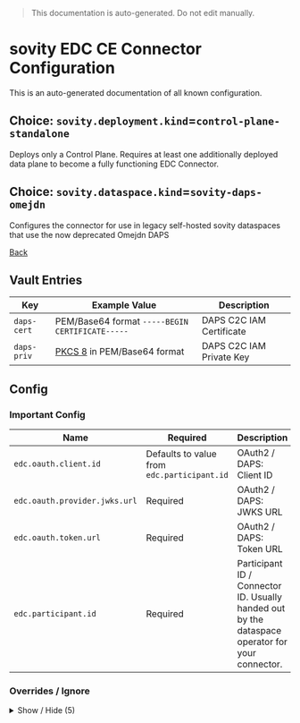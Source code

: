 > This documentation is auto-generated. Do not edit manually.

# sovity EDC CE Connector Configuration

This is an auto-generated documentation of all known configuration.

## Choice: `sovity.deployment.kind`=`control-plane-standalone`

Deploys only a Control Plane. Requires at least one additionally deployed data plane to become a fully functioning EDC Connector.

## Choice: `sovity.dataspace.kind`=`sovity-daps-omejdn`

Configures the connector for use in legacy self-hosted sovity dataspaces that use the now deprecated Omejdn DAPS

[Back](../README.md)

## Vault Entries

| Key         | Example Value                                                       | Description              |
|-------------|---------------------------------------------------------------------|--------------------------|
| `daps-cert` | PEM/Base64 format `-----BEGIN CERTIFICATE-----`                     | DAPS C2C IAM Certificate |
| `daps-priv` | [PKCS 8](https://en.wikipedia.org/wiki/PKCS_8) in PEM/Base64 format | DAPS C2C IAM Private Key |


## Config

### Important Config

| Name                          | Required                                    | Description                                                                                     |
|-------------------------------|---------------------------------------------|-------------------------------------------------------------------------------------------------|
| `edc.oauth.client.id`         | Defaults to value from `edc.participant.id` | OAuth2 / DAPS: Client ID                                                                        |
| `edc.oauth.provider.jwks.url` | Required                                    | OAuth2 / DAPS: JWKS URL                                                                         |
| `edc.oauth.token.url`         | Required                                    | OAuth2 / DAPS: Token URL                                                                        |
| `edc.participant.id`          | Required                                    | Participant ID / Connector ID. Usually handed out by the dataspace operator for your connector. |


### Overrides / Ignore

<details><summary>Show / Hide (5)</summary>

| Name                          | Required                              | Description                                                                       |
|-------------------------------|---------------------------------------|-----------------------------------------------------------------------------------|
| `edc.agent.identity.key`      | Defaults to `client_id`               | OAuth2 / DAPS: Access token claim name that must coincide with the Participant ID |
| `edc.oauth.certificate.alias` | Defaults to `daps-cert`               | OAuth2 / DAPS: Vault Entry: DAPS C2C IAM Certificate                              |
| `edc.oauth.endpoint.audience` | Defaults to `idsc:IDS_CONNECTORS_ALL` | OAuth2 / DAPS: Endpoint Audience                                                  |
| `edc.oauth.private.key.alias` | Defaults to `daps-priv`               | OAuth2 / DAPS: Vault Entry: DAPS C2C IAM Private Key                              |
| `edc.oauth.provider.audience` | Defaults to `idsc:IDS_CONNECTORS_ALL` | OAuth2 / DAPS: Provider Audience                                                  |


</details>


